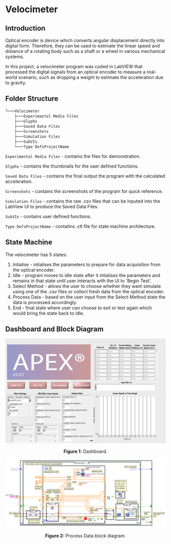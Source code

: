 # Velocimeter

## Introduction

Optical encoder is device which converts angular displacement directly into digital form. Therefore, they can be used to estimate the linear speed and distance of a rotating body such as a shaft or a wheel in various mechanical systems. 

In this project, a velocimeter program was coded in LabVIEW that processed the digital signals from an optical encoder to measure a real-world scenario, such as dropping a weight to estimate the acceleration due to gravity.

## Folder Structure

```
└───Velocimeter
    ├───Experimantal Media Files
    ├───Glyphs
    ├───Saved Data Files
    ├───Screenshots
    ├───Simulation Files
    ├───SubVIs
    └───Type DefsProjectName
```

`Experimental Media Files` - contains the files for demonstration.

`Glyphs` - contains the thumbnails for the user defined functions.

`Saved Data Files` - contains the final output the program with the calculated acceleration.

`Screenshots` - contains the screenshots of the program for quick reference.

`Simulation Files` -  contains the raw .csv files that can be inputed into the LabView UI to produce the Saved Data Files.

`SubVIs` -  contains user defined functions.

`Type DefsProjectName` - contatins .ctl file for state machine architecture.

## State Machine 

The velocimeter has 5 states:
1. Intialise - intialises the parameters to prepare for data acquisition from the optical encoder.
2. Idle - program moves to idle state after it intialises the parameters and remains in that state until user interacts with the UI to 'Begin Test'.
3. Select Method - allows the user to choose whether they want simulate using one of the .csv files or collect fresh data from the optical encoder.
4. Process Data - based on the user input from the Select Method state the data is processed accordingly.
5. End - final state where user can choose to exit or test again which would bring the state back to idle.

## Dashboard and Block Diagram

![Diagram](/Screenshots/Dashboard_Screenshot.png)
<p align="center"><b>Figure 1:</b> Dashboard.</p>

![Diagram](/Screenshots/Process-Data-Block-Diagram.png)
<p align="center"><b>Figure 2:</b> Process Data block diagram.</p>

